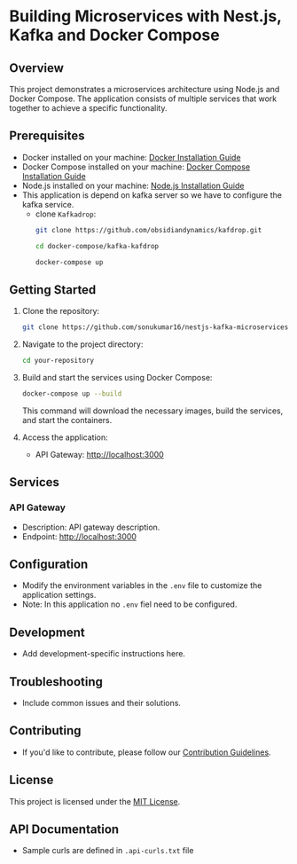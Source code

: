 # Building Microservices with Nest.js, Kafka and Docker Compose

## Overview

This project demonstrates a microservices architecture using Node.js and Docker Compose. The application consists of multiple services that work together to achieve a specific functionality.

## Prerequisites

- Docker installed on your machine: [Docker Installation Guide](https://docs.docker.com/get-docker/)
- Docker Compose installed on your machine: [Docker Compose Installation Guide](https://docs.docker.com/compose/install/)
- Node.js installed on your machine: [Node.js Installation Guide](https://nodejs.org/en/download/)
- This application is depend on kafka server so we have to configure the kafka service.
    - clone `Kafkadrop`:
        ```bash
        git clone https://github.com/obsidiandynamics/kafdrop.git
        ``` 
        ```bash
        cd docker-compose/kafka-kafdrop 
        ```
        ```bash
        docker-compose up
        ```

## Getting Started

1. Clone the repository:

    ```bash
    git clone https://github.com/sonukumar16/nestjs-kafka-microservices
    ```

2. Navigate to the project directory:

    ```bash
    cd your-repository
    ```

3. Build and start the services using Docker Compose:

    ```bash
    docker-compose up --build
    ```

   This command will download the necessary images, build the services, and start the containers.

4. Access the application:

   - API Gateway: [http://localhost:3000](http://localhost:3000)

## Services

### API Gateway

- Description: API gateway description.
- Endpoint: [http://localhost:3000](http://localhost:3000)

## Configuration

- Modify the environment variables in the `.env` file to customize the application settings.
- Note: In this application no `.env` fiel need to be configured.

## Development

- Add development-specific instructions here.

## Troubleshooting

- Include common issues and their solutions.

## Contributing

- If you'd like to contribute, please follow our [Contribution Guidelines](CONTRIBUTING.md).

## License

This project is licensed under the [MIT License](LICENSE).


## API Documentation
- Sample curls are defined in `.api-curls.txt` file